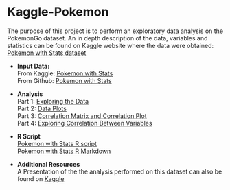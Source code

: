 # Kaggle-Pokemon
The purpose of this project is to perform an exploratory data analysis on the PokemonGo dataset. An in depth description of the data, variables and statistics can be found on Kaggle website where the data were obtained: [Pokemon with Stats dataset](https://www.kaggle.com/abcsds/pokemon)

- **Input Data:**<br> 
From Kaggle: [Pokemon with Stats](https://www.kaggle.com/abcsds/pokemon/downloads/Pokemon.csv)<br>
From Github: [Pokemon with Stats](https://github.com/Kokkalo4/Kaggle-Pokemon/blob/master/Pokemon.csv)

- **Analysis** <br>
Part 1: [Exploring the Data](https://htmlpreview.github.io/?https://github.com/Kokkalo4/Kaggle-Pokemon/blob/master/1._Pokemon_--_Exploring_Data.html)<br>
Part 2: [Data Plots](https://htmlpreview.github.io/?https://github.com/Kokkalo4/Kaggle-Pokemon/blob/master/2._Pokemon_--_Exploring_Data_Plots.html)<br>
Part 3: [Correlation Matrix and Correlation Plot](https://htmlpreview.github.io/?https://github.com/Kokkalo4/Kaggle-Pokemon/blob/master/3._Pokemon_--_Correlation_Matrix.html)<br>
Part 4: [Exploring Correlation Between Variables](https://htmlpreview.github.io/?https://github.com/Kokkalo4/Kaggle-Pokemon/blob/master/4._Pokemon_--_Correlation_Between_Variables.html)

- **R Script**<br>
[Pokemon with Stats R script](https://github.com/Kokkalo4/Kaggle-Pokemon/blob/master/Pokemon.R)<br>
[Pokemon with Stats R Markdown](https://github.com/Kokkalo4/Kaggle-Pokemon/blob/master/Pokemon%20with%20stats%20Markdown.html)

- **Additional Resources**<br>
A Presentation of the the analysis performed on this dataset can also be found on [Kaggle](https://www.kaggle.com/kokkalo4/d/abcsds/pokemon/some-stats-some-plots-correlation)
